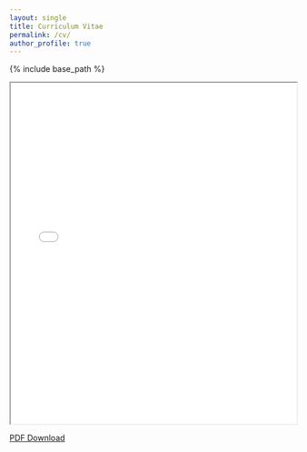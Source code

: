 ```yaml
---
layout: single
title: Curriculum Vitae
permalink: /cv/
author_profile: true
---
```


{% include base_path %}
<iframe src="/assets/docs/cv.pdf" width="100%" height="600" marginwidth="0" marginheight="0" title='CV'></iframe> 

[PDF Download](https://github.com/walkingipad/walkingipad.github.io/raw/master/assets/docs/cv.pdf)

